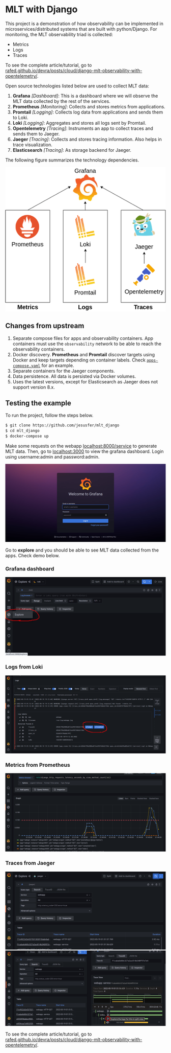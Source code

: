 # MLT with Django

This project is a demonstration of how observability can be implemented in microservices/distributed systems that are built with python/Django. For monitoring, the MLT observability triad is collected:

* Metrics
* Logs
* Traces

To see the complete article/tutorial, go to [rafed.github.io/devra/posts/cloud/django-mlt-observability-with-opentelemetry/](https://rafed.github.io/devra/posts/cloud/django-mlt-observability-with-opentelemetry/).

Open source technologies listed below are used to collect MLT data:

1. **Grafana** _[Dashboard]_: This is a dashboard where we will observe the MLT data collected by the rest of the services.
2. **Prometheus** _[Monitoring]_: Collects and stores metrics from applications.
3. **Promtail** _[Logging]_: Collects log data from applications and sends them to Loki. 
4. **Loki** _[Logging]_: Aggregates and stores all logs sent by Promtail.
5. **Opentelemetry** _[Tracing]_: Instruments an app to collect traces and sends them to Jaeger.
6. **Jaeger** _[Tracing]_: Collects and stores tracing information. Also helps in trace visualization.
7. **Elasticsearch** _[Tracing]_: As storage backend for Jaeger.

The following figure summarizes the technology dependencies.

![MLT in kubernetes](./images/MLT.png)

## Changes from upstream

1. Separate compose files for apps and observability containers. App containers must use the `observability` network to be able to reach the observability containers.
2. Docker discovery. **Prometheus** and **Promtail** discover targets using Docker and keep targets depending on container labels. Check [`apps-compose.yaml`](apps-compose.yaml) for an example.
3. Separate containers for the Jaeger components.
4. Data persistence. All data is persisted via Docker volumes.
5. Uses the latest versions, except for Elasticsearch as Jaeger does not support version 8.x.

## Testing the example

To run the project, follow the steps below.

```bash
$ git clone https://github.com/jesusfer/mlt_django
$ cd mlt_django
$ docker-compose up
```

Make some requests on the webapp [localhost:8000/service](http://localhost:8000/service) to generate MLT data. Then, go to [localhost:3000](http://localhost:3000]) to view the grafana dashboard. Login using username:admin and password:admin.

![grafana](images/grafana.png)

Go to **explore** and you should be able to see MLT data collected from the apps. Check demo below.

### Grafana dashboard

![grafana explore](images/explore.png)

### Logs from Loki

![loki logs](images/loki.png)

### Metrics from Prometheus

![prometheus](images/prometheus.png)

### Traces from Jaeger

![Jaeger traces](images/jaeger.png)
![Jaeger traces split screen](images/jaeger2.png)

To see the complete article/tutorial, go to [rafed.github.io/devra/posts/cloud/django-mlt-observability-with-opentelemetry/](https://rafed.github.io/devra/posts/cloud/django-mlt-observability-with-opentelemetry/).